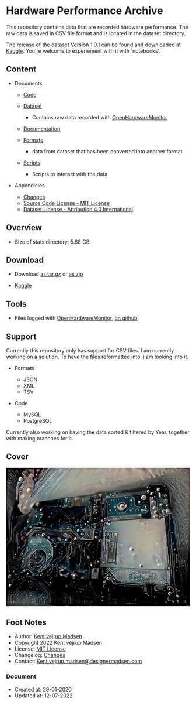 # Hardware Performance Archive
This repository contains data that are recorded hardware performance. The raw data is saved in CSV file format and is located in the dataset directory.

The release of the dataset Version 1.0.1 can be found and downloaded at [Kaggle](https://www.kaggle.com/datasets/kentvejrupmadsen/dataset-performance). You're welcome to experiement with it with 'notebooks'.


## Content
* Documents
    * [Code](code/readme.md)

    * [Dataset](dataset/readme.md)
        * Contains raw data recorded with [OpenHardwareMonitor](https://openhardwaremonitor.org/downloads/)

    * [Documentation](docs/readme.md)

    * [Formats](formats/readme.md)
        * data from dataset that has been converted into another format

    * [Scripts](scripts/readme.md)
        * Scripts to interact with the data


* Appendicies
    * [Changes](CHANGELOG.md)
    * [Source Code License - MIT License](sourcecode_license.md)
    * [Dataset License - Attribution 4.0 International](sourcecode_license.md)


## Overview
* Size of stats directory: 5.68 GB


## Download
* Download [as tar.gz](https://1drv.ms/u/s!AnVSo6qhoQp5j44rG0V-dvyoxs3r_w)
or [as zip](https://1drv.ms/u/s!AnVSo6qhoQp5j49a5woqf6x41OHMYg?e=SgTFxC)

* [Kaggle](https://www.kaggle.com/datasets/kentvejrupmadsen/dataset-performance)


## Tools
* Files logged with [OpenHardwareMonitor](https://openhardwaremonitor.org/downloads/),
[on github](https://github.com/openhardwaremonitor/openhardwaremonitor)


## Support
Currently this repository only has support for CSV files. I am currently working on a solution. To have the files reformatted into. i am looking into it.
* Formats
    * JSON
    * XML
    * TSV

* Code
    * MySQL
    * PostgreSQL


Currently also working on having the data sorted & filtered by Year. together with making branches for it.

## Cover
![Cover image](preview.jpg)

## Foot Notes
* Author: [Kent vejrup Madsen](https://github.com/kentVejrupMadsen/)
* Copyright 2022 Kent vejrup Madsen
* License: [MIT License](license.md)
* Changelog: [Changes](CHANGELOG.md)
* Contact: Kent.vejrup.madsen@designermadsen.com


### Document
* Created at: 29-01-2020
* Updated at: 12-07-2022
